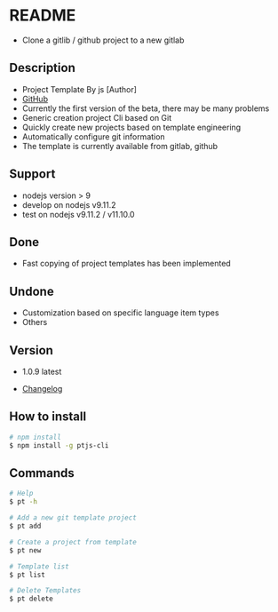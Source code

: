 # README

- Clone a gitlib / github project to a new gitlab

## Description

- Project Template By js [Author]
- [GitHub](https://github.com/jsDuan/ptjs-cli)
- Currently the first version of the beta, there may be many problems
- Generic creation project Cli based on Git
- Quickly create new projects based on template engineering
- Automatically configure git information
- The template is currently available from gitlab, github

## Support

- nodejs version > 9
- develop on nodejs v9.11.2
- test on nodejs v9.11.2 / v11.10.0

## Done

- Fast copying of project templates has been implemented

## Undone

- Customization based on specific language item types
- Others

## Version

- 1.0.9 latest

- [Changelog](./CHANGELOG)

## How to install

```sh
# npm install
$ npm install -g ptjs-cli
```

## Commands

```sh
# Help
$ pt -h

# Add a new git template project
$ pt add

# Create a project from template
$ pt new

# Template list
$ pt list

# Delete Templates
$ pt delete
```
